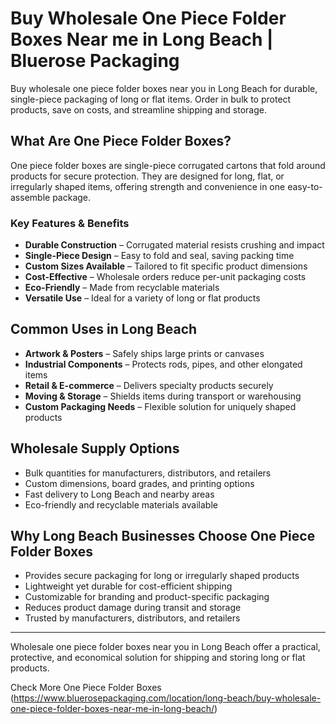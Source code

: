 # Buy Wholesale One Piece Folder Boxes Near me in Long Beach | Bluerose Packaging

Buy wholesale one piece folder boxes near you in Long Beach for durable, single-piece packaging of long or flat items. Order in bulk to protect products, save on costs, and streamline shipping and storage.

## What Are One Piece Folder Boxes?

One piece folder boxes are single-piece corrugated cartons that fold around products for secure protection. They are designed for long, flat, or irregularly shaped items, offering strength and convenience in one easy-to-assemble package.

### Key Features & Benefits

- **Durable Construction** – Corrugated material resists crushing and impact  
- **Single-Piece Design** – Easy to fold and seal, saving packing time  
- **Custom Sizes Available** – Tailored to fit specific product dimensions  
- **Cost-Effective** – Wholesale orders reduce per-unit packaging costs  
- **Eco-Friendly** – Made from recyclable materials  
- **Versatile Use** – Ideal for a variety of long or flat products  

## Common Uses in Long Beach

- **Artwork & Posters** – Safely ships large prints or canvases  
- **Industrial Components** – Protects rods, pipes, and other elongated items  
- **Retail & E-commerce** – Delivers specialty products securely  
- **Moving & Storage** – Shields items during transport or warehousing  
- **Custom Packaging Needs** – Flexible solution for uniquely shaped products  

## Wholesale Supply Options

- Bulk quantities for manufacturers, distributors, and retailers  
- Custom dimensions, board grades, and printing options  
- Fast delivery to Long Beach and nearby areas  
- Eco-friendly and recyclable materials available  

## Why Long Beach Businesses Choose One Piece Folder Boxes

- Provides secure packaging for long or irregularly shaped products  
- Lightweight yet durable for cost-efficient shipping  
- Customizable for branding and product-specific packaging  
- Reduces product damage during transit and storage  
- Trusted by manufacturers, distributors, and retailers  

---
Wholesale one piece folder boxes near you in Long Beach offer a practical, protective, and economical solution for shipping and storing long or flat products.

Check More One Piece Folder Boxes (https://www.bluerosepackaging.com/location/long-beach/buy-wholesale-one-piece-folder-boxes-near-me-in-long-beach/)


